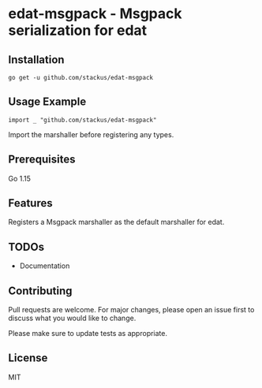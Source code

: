 # edat-msgpack - Msgpack serialization for edat

## Installation

    go get -u github.com/stackus/edat-msgpack

## Usage Example

    import _ "github.com/stackus/edat-msgpack"

Import the marshaller before registering any types.

## Prerequisites

Go 1.15

## Features

Registers a Msgpack marshaller as the default marshaller for edat.

## TODOs

- Documentation

## Contributing
Pull requests are welcome. For major changes, please open an issue first to discuss what you would like to change.

Please make sure to update tests as appropriate.

## License

MIT
